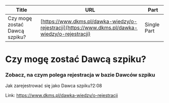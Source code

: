 | **Title**       | **URL**           | **Part**              |
|-----------------|-------------------|-----------------------|
| Czy mogę zostać Dawcą szpiku?         | [https://www.dkms.pl/dawka-wiedzy/o-rejestracji](https://www.dkms.pl/dawka-wiedzy/o-rejestracji)    | Single Part          |

# Czy mogę zostać Dawcą szpiku?

### Zobacz, na czym polega rejestracja w bazie Dawców szpiku


Jak zarejestrować się jako Dawca szpiku?2:08

Link: https://www.dkms.pl/dawka-wiedzy/o-rejestracji
